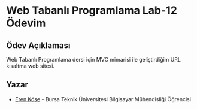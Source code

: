 # Web Tabanlı Programlama Lab-12 Ödevim
## Ödev Açıklaması
Web Tabanlı Programlama dersi için MVC mimarisi ile geliştirdiğim URL kısaltma web sitesi.
## Yazar
* [Eren Köse](https://tr.linkedin.com/in/eren-k%C3%B6se-338936252?trk=people-guest_people_search-card) - Bursa Teknik Üniversitesi Bilgisayar Mühendisliği Öğrencisi
